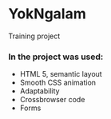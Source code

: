 # YokNgalam
Training project
### In the project was used:
- HTML 5, semantic layout
- Smooth CSS animation
- Adaptability
- Crossbrowser code
- Forms
